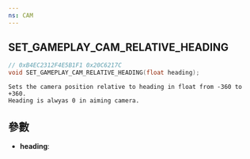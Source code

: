 ```yaml
---
ns: CAM
---
```

## SET_GAMEPLAY_CAM_RELATIVE_HEADING

```c
// 0xB4EC2312F4E5B1F1 0x20C6217C
void SET_GAMEPLAY_CAM_RELATIVE_HEADING(float heading);
```

```
Sets the camera position relative to heading in float from -360 to +360.  
Heading is alwyas 0 in aiming camera.  
```

## 參數
* **heading**: 


